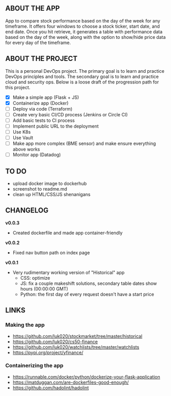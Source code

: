 ## ABOUT THE APP
App to compare stock performance based on the day of the week for any timeframe. It offers four windows to choose a stock ticker, start date, and end date. Once you hit retrieve, it generates a table with performance data based on the day of the week, along with the option to show/hide price data for every day of the timeframe.

## ABOUT THE PROJECT
This is a personal DevOps project. The primary goal is to learn and practice DevOps principles and tools. The secondary goal is to learn and practice cloud and security ops. Below is a loose draft of the progression path for this project.

- [x] Make a simple app (Flask + JS)
- [x] Containerize app (Docker)
- [ ] Deploy via code (Terraform)
- [ ] Create very basic CI/CD process (Jenkins or Circle CI)
- [ ] Add basic tests to CI process
- [ ] Implement public URL to the deployment
- [ ] Use K8s
- [ ] Use Vault
- [ ] Make app more complex (BME sensor) and make ensure everything above works
- [ ] Monitor app (Datadog)

## TO DO
- upload docker image to dockerhub
- screenshot to readme.md
- clean up HTML/CSS/JS shenanigans

## CHANGELOG
**v0.0.3**
- Created dockerfile and made app container-friendly

**v0.0.2**
- Fixed nav button path on index page

**v0.0.1**
- Very rudimentary working version of "Historical" app
    - CSS: optimize
    - JS: fix a couple makeshift solutions, secondary table dates show hours (00:00:00 GMT)
    - Python: the first day of every request doesn't have a start price

## LINKS
### Making the app
- https://github.com/luk020/stockmarket/tree/master/historical
- https://github.com/luk020/cs50-finance
- https://github.com/luk020/watchlists/tree/master/watchlists
- https://pypi.org/project/yfinance/
### Containerizing the app
- https://runnable.com/docker/python/dockerize-your-flask-application
- https://matduggan.com/are-dockerfiles-good-enough/
- https://github.com/hadolint/hadolint